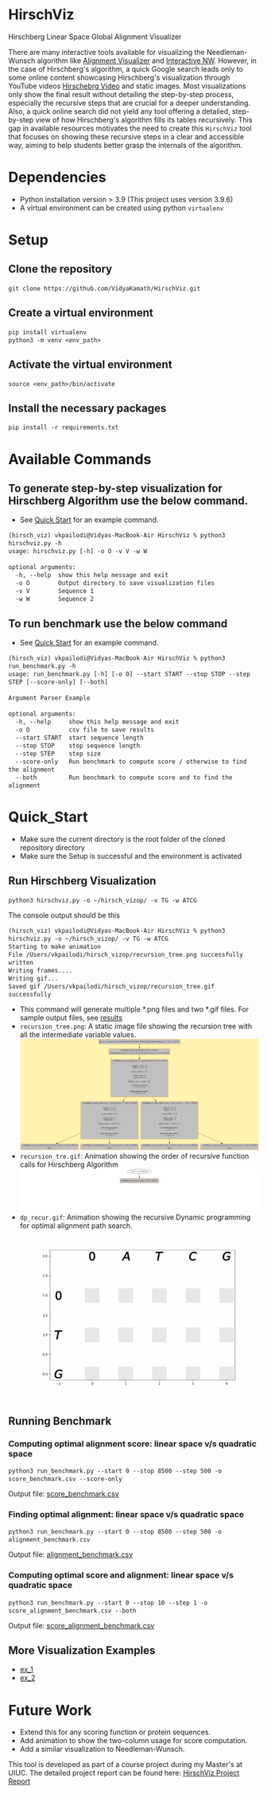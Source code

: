 # HirschViz
Hirschberg Linear Space Global Alignment Visualizer

There are many interactive tools available for visualizing the Needleman-Wunsch algorithm like [Alignment Visualizer](https://valiec.github.io/AlignmentVisualizer/index.html}) and [Interactive NW](http://experiments.mostafa.io/public/needleman-wunsch/). However, in the case of Hirschberg's algorithm, a quick Google search leads only to some online content showcasing Hirschberg's visualization through YouTube videos [Hirschebrg Video](https://www.youtube.com/watch?v=cPQeJt-2Y1Q) and static images. Most visualizations only show the final result without detailing the step-by-step process, especially the recursive steps that are crucial for a deeper understanding. Also, a quick online search did not yield any tool offering a detailed, step-by-step view of how Hirschberg's algorithm fills its tables recursively. This gap in available resources motivates the need to create this `HirschViz` tool that focuses on showing these recursive steps in a clear and accessible way, aiming to help students better grasp the internals of the algorithm.

# Dependencies
- Python installation version > 3.9 (This project uses version 3.9.6)
- A virtual environment can be created using python `virtualenv`

# Setup
## Clone the repository
```
git clone https://github.com/VidyaKamath/HirschViz.git
```
## Create a virtual environment
```
pip install virtualenv
python3 -m venv <env_path>
```
## Activate the virtual environment
```
source <env_path>/bin/activate
```
## Install the necessary packages
```
pip install -r requirements.txt
```
# Available Commands
## To generate step-by-step visualization for Hirschberg Algorithm use the below command. 
- See [Quick Start](#Quick_Start) for an example command.
```
(hirsch_viz) vkpailodi@Vidyas-MacBook-Air HirschViz % python3 hirschviz.py -h
usage: hirschviz.py [-h] -o O -v V -w W

optional arguments:
  -h, --help  show this help message and exit
  -o O        Output directory to save visualization files
  -v V        Sequence 1
  -w W        Sequence 2
```
## To run benchmark use the below command 
- See [Quick Start](#running-benchmark) for an example command.
```
(hirsch_viz) vkpailodi@Vidyas-MacBook-Air HirschViz % python3 run_benchmark.py -h
usage: run_benchmark.py [-h] [-o O] --start START --stop STOP --step STEP [--score-only] [--both] 

Argument Parser Example

optional arguments:
  -h, --help     show this help message and exit
  -o O           csv file to save results
  --start START  start sequence length
  --stop STOP    stop sequence length
  --step STEP    step size
  --score-only   Run benchmark to compute score / otherwise to find the alignment
  --both         Run benchmark to compute score and to find the alignment
```
# Quick_Start
- Make sure the current directory is the root folder of the cloned repository directory
- Make sure the Setup is successful and the environment is activated
## Run Hirschberg Visualization
```
python3 hirschviz.py -o ~/hirsch_vizop/ -v TG -w ATCG
```
The console output should be this
  ```
  (hirsch_viz) vkpailodi@Vidyas-MacBook-Air HirschViz % python3 hirschviz.py -o ~/hirsch_vizop/ -v TG -w ATCG
  Starting to make animation
  File /Users/vkpailodi/hirsch_vizop/recursion_tree.png successfully written
  Writing frames....
  Writing gif...
  Saved gif /Users/vkpailodi/hirsch_vizop/recursion_tree.gif successfully
  ```
- This command will generate multiple *.png files and two *.gif files. For sample output files, see [results](https://github.com/VidyaKamath/HirschViz/blob/main/results/visualization/)
- `recursion_tree.png`: A static image file showing the recursion tree with all the intermediate variable values.
  ![recurstion_tree.png](https://github.com/VidyaKamath/HirschViz/blob/main/results/visualization/recursion_tree.png)
- `recursion_tre.gif`: Animation showing the order of recursive function calls for Hirschberg Algorithm
  ![recurstion_tree.gif](https://github.com/VidyaKamath/HirschViz/blob/main/results/visualization/recursion_tree.gif)
- `dp_recur.gif`: Animation showing the recursive Dynamic programming for optimal alignment path search.
  ![dp_recur.gif](https://github.com/VidyaKamath/HirschViz/blob/main/results/visualization/dp_recur.gif)

## Running Benchmark
### Computing optimal alignment score: linear space v/s quadratic space
```
python3 run_benchmark.py --start 0 --stop 8500 --step 500 -o score_benchmark.csv --score-only
```
Output file: [score_benchmark.csv](https://github.com/VidyaKamath/HirschViz/blob/main/results/evaluation/score_benchmark_0_8000.csv)

### Finding optimal alignment: linear space v/s quadratic space
```
python3 run_benchmark.py --start 0 --stop 8500 --step 500 -o alignment_benchmark.csv
```
Output file: [alignment_benchmark.csv](https://github.com/VidyaKamath/HirschViz/blob/main/results/evaluation/alignment_benchmark_0_8000.csv)

### Computing optimal score and  alignment: linear space v/s quadratic space
```
python3 run_benchmark.py --start 0 --stop 10 --step 1 -o score_alignment_benchmark.csv --both
```
Output file: [score_alignment_benchmark.csv](https://github.com/VidyaKamath/HirschViz/blob/main/results/evaluation/correctness_check_alignment.csv)

## More Visualization Examples
- [ex_1](https://github.com/VidyaKamath/HirschViz/blob/main/examples/ex_1/dp_recursion.gif)
- [ex_2](https://github.com/VidyaKamath/HirschViz/blob/main/examples/ex_2/dp_recursion.gif)

# Future Work
- Extend this for any scoring function or protein sequences.
- Add animation to show the two-column usage for score computation.
- Add a similar visualization to Needleman-Wunsch.

This tool is developed as part of a course project during my Master's at UIUC. The detailed project report can be found here: [HirschViz Project Report](https://github.com/VidyaKamath/HirschViz/blob/main/report.pdf)



 


